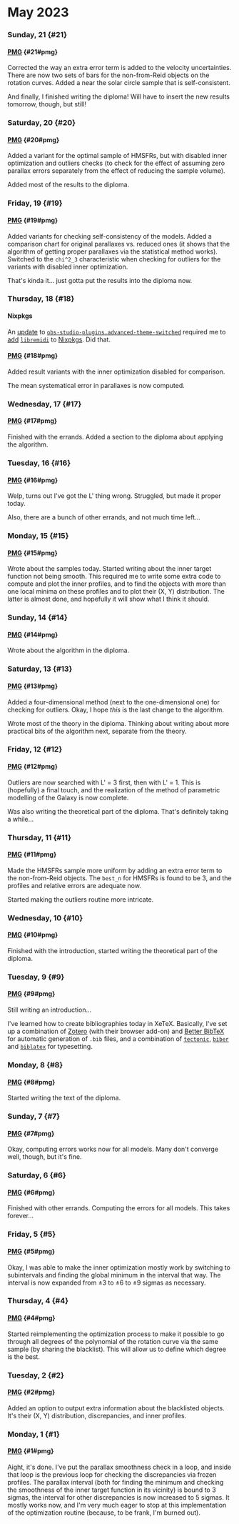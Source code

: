 # May 2023

### Sunday, 21 {#21}

#### [PMG](../../git.md#pmg) {#21#pmg}

Corrected the way an extra error term is added to the velocity uncertainties. There are now two sets of bars for the non-from-Reid objects on the rotation curves. Added a near the solar circle sample that is self-consistent.

And finally, I finished writing the diploma! Will have to insert the new results tomorrow, though, but still!

### Saturday, 20 {#20}

#### [PMG](../../git.md#pmg) {#20#pmg}

Added a variant for the optimal sample of HMSFRs, but with disabled inner optimization and outliers checks (to check for the effect of assuming zero parallax errors separately from the effect of reducing the sample volume).

Added most of the results to the diploma.

### Friday, 19 {#19}

#### [PMG](../../git.md#pmg) {#19#pmg}

Added variants for checking self-consistency of the models. Added a comparison chart for original parallaxes vs. reduced ones (it shows that the algorithm of getting proper parallaxes via the statistical method works). Switched to the `chi^2_3` characteristic when checking for outliers for the variants with disabled inner optimization.

That's kinda it... just gotta put the results into the diploma now.

### Thursday, 18 {#18}

#### Nixpkgs

An [update](https://github.com/NixOS/nixpkgs/pull/232581) to [`obs-studio-plugins.advanced-theme-switched`](https://github.com/WarmUpTill/SceneSwitcher) required me to [add](https://github.com/NixOS/nixpkgs/pull/232578) [`libremidi`](https://github.com/jcelerier/libremidi) to [Nixpkgs](https://github.com/NixOS/nixpkgs). Did that.

#### [PMG](../../git.md#pmg) {#18#pmg}

Added result variants with the inner optimization disabled for comparison.

The mean systematical error in parallaxes is now computed.

### Wednesday, 17 {#17}

#### [PMG](../../git.md#pmg) {#17#pmg}

Finished with the errands. Added a section to the diploma about applying the algorithm.

### Tuesday, 16 {#16}

#### [PMG](../../git.md#pmg) {#16#pmg}

Welp, turns out I've got the L' thing wrong. Struggled, but made it proper today.

Also, there are a bunch of other errands, and not much time left...

### Monday, 15 {#15}

#### [PMG](../../git.md#pmg) {#15#pmg}

Wrote about the samples today. Started writing about the inner target function not being smooth. This required me to write some extra code to compute and plot the inner profiles, and to find the objects with more than one local minima on these profiles and to plot their (X, Y) distribution. The latter is almost done, and hopefully it will show what I think it should.

### Sunday, 14 {#14}

#### [PMG](../../git.md#pmg) {#14#pmg}

Wrote about the algorithm in the diploma.

### Saturday, 13 {#13}

#### [PMG](../../git.md#pmg) {#13#pmg}

Added a four-dimensional method (next to the one-dimensional one) for checking for outliers. Okay, I hope *this* is the last change to the algorithm.

Wrote most of the theory in the diploma. Thinking about writing about more practical bits of the algorithm next, separate from the theory.

### Friday, 12 {#12}

#### [PMG](../../git.md#pmg) {#12#pmg}

Outliers are now searched with L' = 3 first, then with L' = 1. This is (hopefully) a final touch, and the realization of the method of parametric modelling of the Galaxy is now complete.

Was also writing the theoretical part of the diploma. That's definitely taking a while...

### Thursday, 11 {#11}

#### [PMG](../../git.md#pmg) {#11#pmg}

Made the HMSFRs sample more uniform by adding an extra error term to the non-from-Reid objects. The `best_n` for HMSFRs is found to be 3, and the profiles and relative errors are adequate now.

Started making the outliers routine more intricate.

### Wednesday, 10 {#10}

#### [PMG](../../git.md#pmg) {#10#pmg}

Finished with the introduction, started writing the theoretical part of the diploma.

### Tuesday, 9 {#9}

#### [PMG](../../git.md#pmg) {#9#pmg}

Still writing an introduction...

I've learned how to create bibliographies today in XeTeX. Basically, I've set up a combination of [Zotero](https://www.zotero.org) (with their browser add-on) and [Better BibTeX](https://retorque.re/zotero-better-bibtex) for automatic generation of `.bib` files, and a combination of [`tectonic`](https://tectonic-typesetting.github.io), [`biber`](https://github.com/plk/biber) and [`biblatex`](https://sourceforge.net/projects/biblatex) for typesetting.

### Monday, 8 {#8}

#### [PMG](../../git.md#pmg) {#8#pmg}

Started writing the text of the diploma.

### Sunday, 7 {#7}

#### [PMG](../../git.md#pmg) {#7#pmg}

Okay, computing errors works now for all models. Many don't converge well, though, but it's fine.

### Saturday, 6 {#6}

#### [PMG](../../git.md#pmg) {#6#pmg}

Finished with other errands. Computing the errors for all models. This takes forever...

### Friday, 5 {#5}

#### [PMG](../../git.md#pmg) {#5#pmg}

Okay, I was able to make the inner optimization mostly work by switching to subintervals and finding the global minimum in the interval that way. The interval is now expanded from ±3 to ±6 to ±9 sigmas as necessary.

### Thursday, 4 {#4}

#### [PMG](../../git.md#pmg) {#4#pmg}

Started reimplementing the optimization process to make it possible to go through all degrees of the polynomial of the rotation curve via the same sample (by sharing the blacklist). This will allow us to define which degree is the best.

### Tuesday, 2 {#2}

#### [PMG](../../git.md#pmg) {#2#pmg}

Added an option to output extra information about the blacklisted objects. It's their (X, Y) distribution, discrepancies, and inner profiles.

### Monday, 1 {#1}

#### [PMG](../../git.md#pmg) {#1#pmg}

Aight, it's done. I've put the parallax smoothness check in a loop, and inside that loop is the previous loop for checking the discrepancies via frozen profiles. The parallax interval (both for finding the minimum and checking the smoothness of the inner target function in its vicinity) is bound to 3 sigmas, the interval for other discrepancies is now increased to 5 sigmas. It mostly works now, and I'm very much eager to stop at this implementation of the optimization routine (because, to be frank, I'm burned out).
